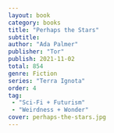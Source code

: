 ```yaml
---
layout: book
category: books
title: "Perhaps the Stars"
subtitle: 
author: "Ada Palmer"
publisher: "Tor"
publish: 2021-11-02
total: 854
genre: Fiction
series: "Terra Ignota"
order: 4
tag: 
 - "Sci-Fi + Futurism"
 - "Weirdness + Wonder"
cover: perhaps-the-stars.jpg
---
```



